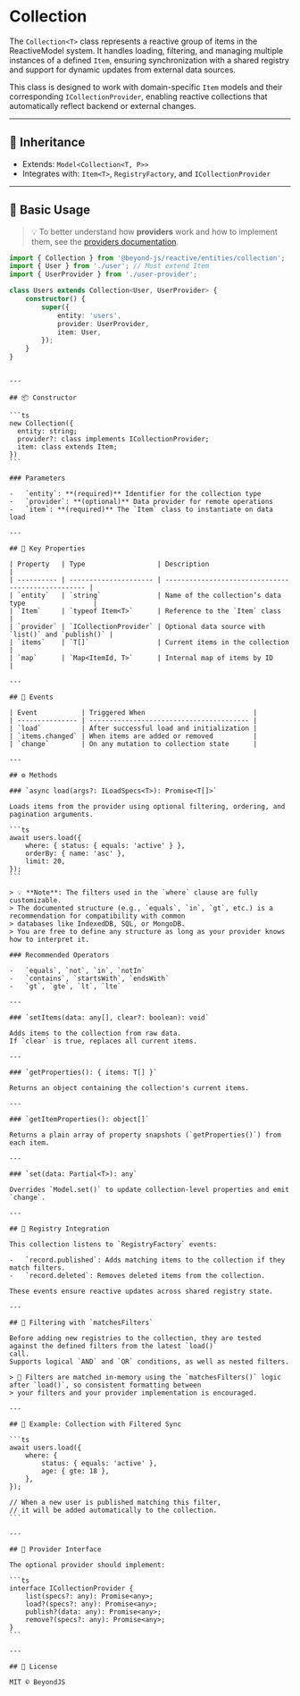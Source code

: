 # Collection

The `Collection<T>` class represents a reactive group of items in the ReactiveModel system. It handles loading,
filtering, and managing multiple instances of a defined `Item`, ensuring synchronization with a shared registry and
support for dynamic updates from external data sources.

This class is designed to work with domain-specific `Item` models and their corresponding `ICollectionProvider`,
enabling reactive collections that automatically reflect backend or external changes.

---

## 🧩 Inheritance

-   Extends: `Model<Collection<T, P>>`
-   Integrates with: `Item<T>`, `RegistryFactory`, and `ICollectionProvider`

---

## 🧪 Basic Usage

> 💡 To better understand how **providers** work and how to implement them, see the
> [providers documentation](./providers).

```ts
import { Collection } from '@beyond-js/reactive/entities/collection';
import { User } from './user'; // Must extend Item
import { UserProvider } from './user-provider';

class Users extends Collection<User, UserProvider> {
	constructor() {
		super({
			entity: 'users',
			provider: UserProvider,
			item: User,
		});
	}
}
```

````

---

## 📦 Constructor

```ts
new Collection({
  entity: string;
  provider?: class implements ICollectionProvider;
  item: class extends Item;
})
```

### Parameters

-   `entity`: **(required)** Identifier for the collection type
-   `provider`: **(optional)** Data provider for remote operations
-   `item`: **(required)** The `Item` class to instantiate on data load

---

## 🔑 Key Properties

| Property   | Type                  | Description                                        |
| ---------- | --------------------- | -------------------------------------------------- |
| `entity`   | `string`              | Name of the collection’s data type                 |
| `Item`     | `typeof Item<T>`      | Reference to the `Item` class                      |
| `provider` | `ICollectionProvider` | Optional data source with `list()` and `publish()` |
| `items`    | `T[]`                 | Current items in the collection                    |
| `map`      | `Map<ItemId, T>`      | Internal map of items by ID                        |

---

## 📡 Events

| Event           | Triggered When                           |
| --------------- | ---------------------------------------- |
| `load`          | After successful load and initialization |
| `items.changed` | When items are added or removed          |
| `change`        | On any mutation to collection state      |

---

## ⚙️ Methods

### `async load(args?: ILoadSpecs<T>): Promise<T[]>`

Loads items from the provider using optional filtering, ordering, and pagination arguments.

```ts
await users.load({
	where: { status: { equals: 'active' } },
	orderBy: { name: 'asc' },
	limit: 20,
});
```

> 💡 **Note**: The filters used in the `where` clause are fully customizable.
> The documented structure (e.g., `equals`, `in`, `gt`, etc.) is a recommendation for compatibility with common
> databases like IndexedDB, SQL, or MongoDB.
> You are free to define any structure as long as your provider knows how to interpret it.

### Recommended Operators

-   `equals`, `not`, `in`, `notIn`
-   `contains`, `startsWith`, `endsWith`
-   `gt`, `gte`, `lt`, `lte`

---

### `setItems(data: any[], clear?: boolean): void`

Adds items to the collection from raw data.
If `clear` is true, replaces all current items.

---

### `getProperties(): { items: T[] }`

Returns an object containing the collection's current items.

---

### `getItemProperties(): object[]`

Returns a plain array of property snapshots (`getProperties()`) from each item.

---

### `set(data: Partial<T>): any`

Overrides `Model.set()` to update collection-level properties and emit `change`.

---

## 🔁 Registry Integration

This collection listens to `RegistryFactory` events:

-   `record.published`: Adds matching items to the collection if they match filters.
-   `record.deleted`: Removes deleted items from the collection.

These events ensure reactive updates across shared registry state.

---

## 🧠 Filtering with `matchesFilters`

Before adding new registries to the collection, they are tested against the defined filters from the latest `load()`
call.
Supports logical `AND` and `OR` conditions, as well as nested filters.

> 🔎 Filters are matched in-memory using the `matchesFilters()` logic after `load()`, so consistent formatting between
> your filters and your provider implementation is encouraged.

---

## 🧩 Example: Collection with Filtered Sync

```ts
await users.load({
	where: {
		status: { equals: 'active' },
		age: { gte: 18 },
	},
});

// When a new user is published matching this filter,
// it will be added automatically to the collection.
```

---

## 🔌 Provider Interface

The optional provider should implement:

```ts
interface ICollectionProvider {
	list(specs?: any): Promise<any>;
	load?(specs?: any): Promise<any>;
	publish?(data: any): Promise<any>;
	remove?(specs?: any): Promise<any>;
}
```

---

## 📄 License

MIT © BeyondJS
````
